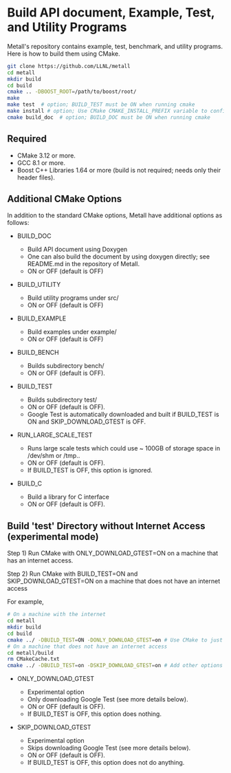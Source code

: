 # Build API document, Example, Test, and Utility Programs

Metall's repository contains example, test, benchmark, and utility programs. 
Here is how to build them using CMake.

```bash
git clone https://github.com/LLNL/metall
cd metall
mkdir build
cd build
cmake .. -DBOOST_ROOT=/path/to/boost/root/
make
make test  # option; BUILD_TEST must be ON when running cmake
make install # option; Use CMake CMAKE_INSTALL_PREFIX variable to configure install destinations.
cmake build_doc  # option; BUILD_DOC must be ON when running cmake
```

## Required

 - CMake 3.12 or more.
 - GCC 8.1 or more.
 - Boost C++ Libraries 1.64 or more (build is not required; needs only their header files).


## Additional CMake Options

In addition to the standard CMake options, Metall have additional options as follows:

* BUILD_DOC
    * Build API document using Doxygen
    * One can also build the document by using doxygen directly; see README.md in the repository of Metall.
    * ON or OFF (default is OFF)

* BUILD_UTILITY 
    * Build utility programs under src/
    * ON or OFF (default is OFF)

* BUILD_EXAMPLE
    * Build examples under example/
    * ON or OFF (default is OFF)

* BUILD_BENCH
    * Builds subdirectory bench/
    * ON or OFF (default is OFF).
    
* BUILD_TEST
    * Builds subdirectory test/
    * ON or OFF (default is OFF).
    * Google Test is automatically downloaded and built if BUILD_TEST is ON and SKIP_DOWNLOAD_GTEST is OFF.

* RUN_LARGE_SCALE_TEST
    * Runs large scale tests which could use ~ 100GB of storage space in /dev/shm or /tmp..
    * ON or OFF (default is OFF).
    * If BUILD_TEST is OFF, this option is ignored.

* BUILD_C
    * Build a library for C interface
    * ON or OFF (default is OFF).


## Build 'test' Directory without Internet Access (experimental mode)

Step 1) Run CMake with ONLY_DOWNLOAD_GTEST=ON on a machine that has an internet access.

Step 2) Run CMake with BUILD_TEST=ON and SKIP_DOWNLOAD_GTEST=ON on a machine that does not have an internet access


For example,
```bash
# On a machine with the internet
cd metall
mkdir build
cd build
cmake ../ -DBUILD_TEST=ON -DONLY_DOWNLOAD_GTEST=on # Use CMake to just download Google Test
# On a machine that does not have an internet access
cd metall/build
rm CMakeCache.txt
cmake ../ -DBUILD_TEST=on -DSKIP_DOWNLOAD_GTEST=on # Add other options you want to use
```

* ONLY_DOWNLOAD_GTEST
    * Experimental option
    * Only downloading Google Test (see more details below).
    * ON or OFF (default is OFF).
    * If BUILD_TEST is OFF, this option does nothing.

* SKIP_DOWNLOAD_GTEST
    * Experimental option
    * Skips downloading Google Test (see more details below).
    * ON or OFF (default is OFF).
    * If BUILD_TEST is OFF, this option does not do anything.
